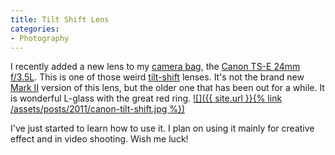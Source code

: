 ```yaml
---
title: Tilt Shift Lens
categories:
- Photography
---
```


I recently added a new lens to my [camera bag](http://wiki.thingelstad.com/wiki/Camera_Bag), the [Canon TS-E 24mm f/3.5L](http://www.usa.canon.com/cusa/support/consumer/eos_slr_camera_systems/lenses/ts_e_24mm_f_3_5l). This is one of those weird [tilt-shift](http://en.wikipedia.org/wiki/Tilt-shift) lenses. It's not the brand new [Mark II](http://www.usa.canon.com/cusa/consumer/products/cameras/ef_lens_lineup/ts_e_24mm_f_3_5l_ii) version of this lens, but the older one that has been out for a while. It is wonderful L-glass with the great red ring.
[![]({{ site.url }}{% link /assets/posts/2011/canon-tilt-shift.jpg %})](ttp://www.usa.canon.com/cusa/support/consumer/eos_slr_camera_systems/lenses/ts_e_24mm_f_3_5l)

I've just started to learn how to use it. I plan on using it mainly for creative effect and in video shooting. Wish me luck!
